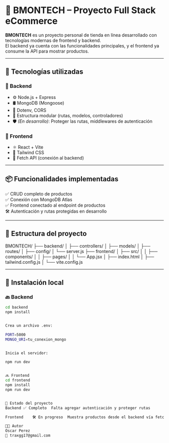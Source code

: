 # 🛒 BMONTECH – Proyecto Full Stack eCommerce

**BMONTECH** es un proyecto personal de tienda en línea desarrollado con tecnologías modernas de frontend y backend.  
El backend ya cuenta con las funcionalidades principales, y el frontend ya consume la API para mostrar productos.

---

## 🚀 Tecnologías utilizadas

### 🧠 Backend
- ⚙️ Node.js + Express
- 🛢️ MongoDB (Mongoose)
- 🔐 Dotenv, CORS  
- 🧱 Estructura modular (rutas, modelos, controladores)
- 🛡️ *(En desarrollo)*: Proteger las rutas, middlewares de autenticación

### 🎨 Frontend
- ⚛️ React + Vite
- 💨 Tailwind CSS
- 🔗 Fetch API (conexión al backend)

---

## 📦 Funcionalidades implementadas

✅ CRUD completo de productos  
✅ Conexión con MongoDB Atlas  
✅ Frontend conectado al endpoint de productos  
🛠️ Autenticación y rutas protegidas en desarrollo

---

## 📁 Estructura del proyecto

BMONTECH/
├── backend/
│ ├── controllers/
│ ├── models/
│ ├── routes/
│ ├── config/
│ └── server.js
├── frontend/
│ ├── src/
│ │ ├── components/
│ │ ├── pages/
│ │ └── App.jsx
│ ├── index.html
│ ├── tailwind.config.js
│ └── vite.config.js


---

## 🧪 Instalación local

### 🔙 Backend
```bash
cd backend
npm install


Crea un archivo .env:

PORT=5000
MONGO_URI=tu_conexion_mongo


Inicia el servidor:

npm run dev


🔜 Frontend
cd frontend
npm install
npm run dev


📌 Estado del proyecto
Backend	✅ Completo	Falta agregar autenticación y proteger rutas

Frontend	🛠️ En progreso	Muestra productos desde el backend vía fetch

🧑‍💻 Autor
Oscar Perez
📧 traxgg17@gmail.com
